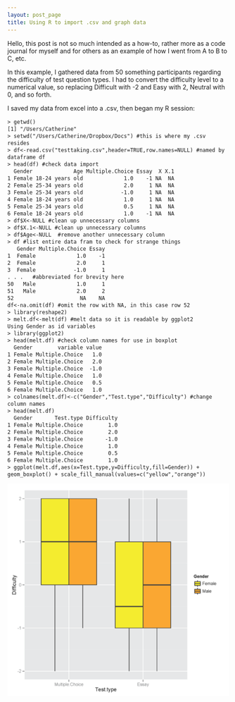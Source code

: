 ```yaml
---
layout: post_page
title: Using R to import .csv and graph data
---
```


Hello, this post is not so much intended as a how-to, rather more as a code journal for myself and for others as an example of how I went from A to B to C, etc.

In this example, I gathered data from 50 something participants regarding the difficulty of test question types. I had to convert the difficulty level to a numerical value, so replacing Difficult with -2 and Easy with 2, Neutral with 0, and so forth. 

I saved my data from excel into a .csv, then began my R session:

	> getwd() 
	[1] "/Users/Catherine"  
	> setwd("/Users/Catherine/Dropbox/Docs") #this is where my .csv resides  
	> df<-read.csv("testtaking.csv",header=TRUE,row.names=NULL) #named by dataframe df  
	> head(df) #check data import  
      Gender             Age Multiple.Choice Essay  X X.1
	1 Female 18-24 years old             1.0    -1 NA  NA
	2 Female 25-34 years old             2.0     1 NA  NA
	3 Female 25-34 years old            -1.0     1 NA  NA
	4 Female 18-24 years old             1.0     1 NA  NA
	5 Female 25-34 years old             0.5     1 NA  NA
	6 Female 18-24 years old             1.0    -1 NA  NA
	> df$X<-NULL #clean up unnecessary columns  		
	> df$X.1<-NULL #clean up unnecessary columns  
	> df$Age<-NULL	#remove another unnecessary column  
	> df #list entire data fram to check for strange things  
       Gender Multiple.Choice Essay  
	1  Female             1.0    -1  
	2  Female             2.0     1  
	3  Female            -1.0     1  
	. . .	#abbreviated for brevity here  
	50   Male             1.0     1
	51   Male             2.0     2
	52                     NA    NA
	df<-na.omit(df) #omit the row with NA, in this case row 52  
	> library(reshape2)  
	> melt.df<-melt(df) #melt data so it is readable by ggplot2  
	Using Gender as id variables  
	> library(ggplot2)  
	> head(melt.df) #check column names for use in boxplot  
      Gender        variable value
	1 Female Multiple.Choice   1.0
	2 Female Multiple.Choice   2.0
	3 Female Multiple.Choice  -1.0
	4 Female Multiple.Choice   1.0
	5 Female Multiple.Choice   0.5
	6 Female Multiple.Choice   1.0
	> colnames(melt.df)<-c("Gender","Test.type","Difficulty") #change column names  
	> head(melt.df)  
      Gender       Test.type Difficulty
	1 Female Multiple.Choice        1.0
	2 Female Multiple.Choice        2.0
	3 Female Multiple.Choice       -1.0
	4 Female Multiple.Choice        1.0
	5 Female Multiple.Choice        0.5
	6 Female Multiple.Choice        1.0
	> ggplot(melt.df,aes(x=Test.type,y=Difficulty,fill=Gender)) + geom_boxplot() + scale_fill_manual(values=c("yellow","orange"))  


![Boxplot](/images/boxplot_test_gender.png)
